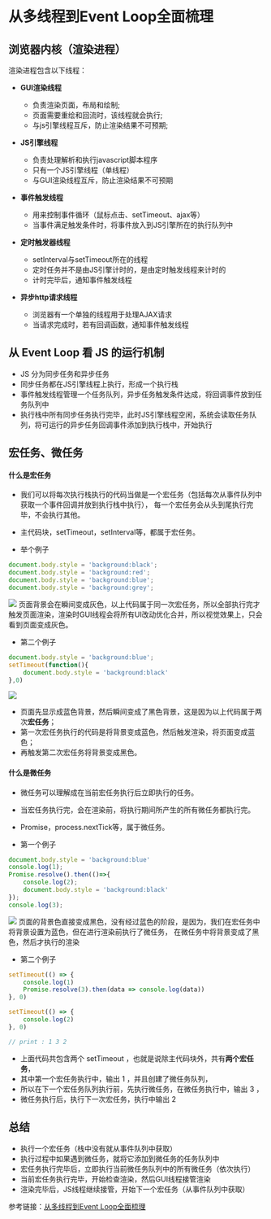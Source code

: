 # 从多线程到Event Loop全面梳理

## 浏览器内核（渲染进程）
渲染进程包含以下线程：
- **GUI渲染线程**
    - 负责渲染页面，布局和绘制;
    - 页面需要重绘和回流时，该线程就会执行;
    - 与js引擎线程互斥，防止渲染结果不可预期;

- **JS引擎线程**
    - 负责处理解析和执行javascript脚本程序
    - 只有一个JS引擎线程（单线程）
    - 与GUI渲染线程互斥，防止渲染结果不可预期

- **事件触发线程**
    - 用来控制事件循环（鼠标点击、setTimeout、ajax等）
    - 当事件满足触发条件时，将事件放入到JS引擎所在的执行队列中

- **定时触发器线程**
    - setInterval与setTimeout所在的线程
    - 定时任务并不是由JS引擎计时的，是由定时触发线程来计时的
    - 计时完毕后，通知事件触发线程

- **异步http请求线程**
    - 浏览器有一个单独的线程用于处理AJAX请求
    - 当请求完成时，若有回调函数，通知事件触发线程

## 从 Event Loop 看 JS 的运行机制
- JS 分为同步任务和异步任务
- 同步任务都在JS引擎线程上执行，形成一个执行栈
- 事件触发线程管理一个任务队列，异步任务触发条件达成，将回调事件放到任务队列中
- 执行栈中所有同步任务执行完毕，此时JS引擎线程空闲，系统会读取任务队列，将可运行的异步任务回调事件添加到执行栈中，开始执行

## 宏任务、微任务
#### 什么是宏任务

- 我们可以将每次执行栈执行的代码当做是一个宏任务（包括每次从事件队列中获取一个事件回调并放到执行栈中执行）， 每一个宏任务会从头到尾执行完毕，不会执行其他。
- 主代码块，setTimeout，setInterval等，都属于宏任务。

- 举个例子
``` js
document.body.style = 'background:black';
document.body.style = 'background:red';
document.body.style = 'background:blue';
document.body.style = 'background:grey';
```
![](https://user-gold-cdn.xitu.io/2019/8/20/16caca3e44d7d357?imageslim)
页面背景会在瞬间变成灰色，以上代码属于同一次宏任务，所以全部执行完才触发页面渲染，渲染时GUI线程会将所有UI改动优化合并，所以视觉效果上，只会看到页面变成灰色。

- 第二个例子
``` js
document.body.style = 'background:blue';
setTimeout(function(){
    document.body.style = 'background:black'
},0)
```
![](https://user-gold-cdn.xitu.io/2019/8/20/16caca3ed44e6b16?imageslim)
- 页面先显示成蓝色背景，然后瞬间变成了黑色背景，这是因为以上代码属于两次**宏任务**；
- 第一次宏任务执行的代码是将背景变成蓝色，然后触发渲染，将页面变成蓝色；
- 再触发第二次宏任务将背景变成黑色。


#### 什么是微任务

- 微任务可以理解成在当前宏任务执行后立即执行的任务。
- 当宏任务执行完，会在渲染前，将执行期间所产生的所有微任务都执行完。
- Promise，process.nextTick等，属于微任务。

- 第一个例子
``` js
document.body.style = 'background:blue'
console.log(1);
Promise.resolve().then(()=>{
    console.log(2);
    document.body.style = 'background:black'
});
console.log(3);
```
![](https://user-gold-cdn.xitu.io/2019/8/20/16cad85d2378ccb5?imageslim)
页面的背景色直接变成黑色，没有经过蓝色的阶段，是因为，我们在宏任务中将背景设置为蓝色，但在进行渲染前执行了微任务， 在微任务中将背景变成了黑色，然后才执行的渲染

- 第二个例子
``` js
setTimeout(() => {
    console.log(1)
    Promise.resolve(3).then(data => console.log(data))
}, 0)

setTimeout(() => {
    console.log(2)
}, 0)

// print : 1 3 2
```
- 上面代码共包含两个 setTimeout ，也就是说除主代码块外，共有**两个宏任务**，
- 其中第一个宏任务执行中，输出 1 ，并且创建了微任务队列，
- 所以在下一个宏任务队列执行前，先执行微任务，在微任务执行中，输出 3 ，
- 微任务执行后，执行下一次宏任务，执行中输出 2

## 总结
- 执行一个宏任务（栈中没有就从事件队列中获取）
- 执行过程中如果遇到微任务，就将它添加到微任务的任务队列中
- 宏任务执行完毕后，立即执行当前微任务队列中的所有微任务（依次执行）
- 当前宏任务执行完毕，开始检查渲染，然后GUI线程接管渲染
- 渲染完毕后，JS线程继续接管，开始下一个宏任务（从事件队列中获取）

参考链接：[从多线程到Event Loop全面梳理](https://juejin.im/post/5d5b4c2df265da03dd3d73e5#heading-11)
